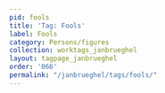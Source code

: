 ```yaml
---
pid: fools
title: 'Tag: Fools'
label: Fools
category: Persons/figures
collection: worktags_janbrueghel
layout: tagpage_janbrueghel
order: '066'
permalink: "/janbrueghel/tags/fools/"
---
```

